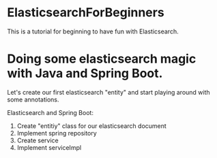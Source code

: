 # ElasticsearchForBeginners
This is a tutorial for beginning to have fun with Elasticsearch.

Doing some elasticsearch magic with Java and Spring Boot.
=========================================================

Let's create our first elasticsearch "entity" and start playing around with some annotations.

Elasticsearch and Spring Boot:

1. Create "entitiy" class for our elasticsearch document
2. Implement spring repository
3. Create service
4. Implement serviceImpl




